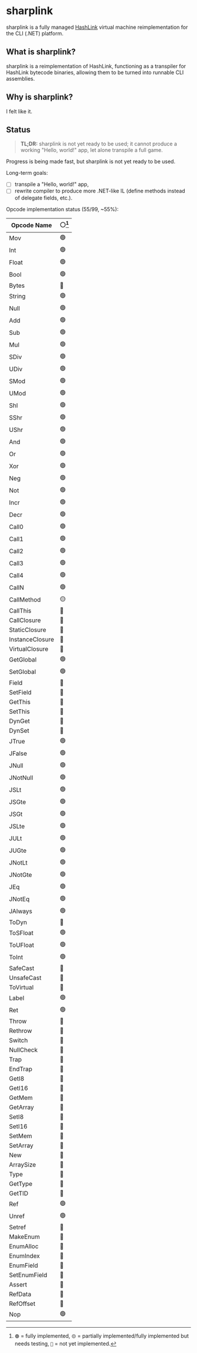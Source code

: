 # sharplink

sharplink is a fully managed [HashLink](https://github.com/HaxeFoundation/hashlink) virtual machine reimplementation for the CLI (.NET) platform.

## What is sharplink?

sharplink is a reimplementation of HashLink, functioning as a transpiler for HashLink bytecode binaries, allowing them to be turned into runnable CLI assemblies.

## Why is sharplink?

I felt like it.

## Status

> **TL;DR:** sharplink is not yet ready to be used; it cannot produce a working "Hello, world!" app, let alone transpile a full game.

Progress is being made fast, but sharplink is not yet ready to be used.

Long-term goals:

- [ ] transpile a "Hello, world!" app,
- [ ] rewrite compiler to produce more .NET-like IL (define methods instead of delegate fields, etc.).

Opcode implementation status (55/99, ~55%):

| Opcode Name     | ⚪[^1] |
| --------------- | ------ |
| Mov             | 🟢     |
| Int             | 🟢     |
| Float           | 🟢     |
| Bool            | 🟢     |
| Bytes           | 🔴     |
| String          | 🟢     |
| Null            | 🟢     |
| Add             | 🟢     |
| Sub             | 🟢     |
| Mul             | 🟢     |
| SDiv            | 🟢     |
| UDiv            | 🟢     |
| SMod            | 🟢     |
| UMod            | 🟢     |
| Shl             | 🟢     |
| SShr            | 🟢     |
| UShr            | 🟢     |
| And             | 🟢     |
| Or              | 🟢     |
| Xor             | 🟢     |
| Neg             | 🟢     |
| Not             | 🟢     |
| Incr            | 🟢     |
| Decr            | 🟢     |
| Call0           | 🟢     |
| Call1           | 🟢     |
| Call2           | 🟢     |
| Call3           | 🟢     |
| Call4           | 🟢     |
| CallN           | 🟢     |
| CallMethod      | 🟡     |
| CallThis        | 🔴     |
| CallClosure     | 🔴     |
| StaticClosure   | 🔴     |
| InstanceClosure | 🔴     |
| VirtualClosure  | 🔴     |
| GetGlobal       | 🟢     |
| SetGlobal       | 🟢     |
| Field           | 🔴     |
| SetField        | 🔴     |
| GetThis         | 🔴     |
| SetThis         | 🔴     |
| DynGet          | 🔴     |
| DynSet          | 🔴     |
| JTrue           | 🟢     |
| JFalse          | 🟢     |
| JNull           | 🟢     |
| JNotNull        | 🟢     |
| JSLt            | 🟢     |
| JSGte           | 🟢     |
| JSGt            | 🟢     |
| JSLte           | 🟢     |
| JULt            | 🟢     |
| JUGte           | 🟢     |
| JNotLt          | 🟢     |
| JNotGte         | 🟢     |
| JEq             | 🟢     |
| JNotEq          | 🟢     |
| JAlways         | 🟢     |
| ToDyn           | 🔴     |
| ToSFloat        | 🟢     |
| ToUFloat        | 🟢     |
| ToInt           | 🟢     |
| SafeCast        | 🔴     |
| UnsafeCast      | 🔴     |
| ToVirtual       | 🔴     |
| Label           | 🟢     |
| Ret             | 🟢     |
| Throw           | 🔴     |
| Rethrow         | 🔴     |
| Switch          | 🔴     |
| NullCheck       | 🔴     |
| Trap            | 🔴     |
| EndTrap         | 🔴     |
| GetI8           | 🔴     |
| GetI16          | 🔴     |
| GetMem          | 🔴     |
| GetArray        | 🔴     |
| SetI8           | 🔴     |
| SetI16          | 🔴     |
| SetMem          | 🔴     |
| SetArray        | 🔴     |
| New             | 🔴     |
| ArraySize       | 🔴     |
| Type            | 🔴     |
| GetType         | 🔴     |
| GetTID          | 🔴     |
| Ref             | 🟢     |
| Unref           | 🟢     |
| Setref          | 🔴     |
| MakeEnum        | 🔴     |
| EnumAlloc       | 🔴     |
| EnumIndex       | 🔴     |
| EnumField       | 🔴     |
| SetEnumField    | 🔴     |
| Assert          | 🔴     |
| RefData         | 🔴     |
| RefOffset       | 🔴     |
| Nop             | 🟢     |

[^1]: `🟢` = fully implemented, `🟡` = partially implemented/fully implemented but needs testing, `🔴` = not yet implemented.
